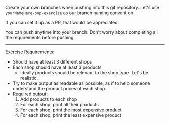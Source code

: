 Create your own branches when pushing into this git repository. Let's use `yourNameHere-oop-exercise` as our branch naming convention.

If you can set it up as a PR, that would be appreciated.

You can push anytime into your branch. Don't worry about completing all the requirements before pushing.

***

Exercise Requirements:
- Should have at least 3 different shops
- Each shop should have at least 3 products
  - Ideally products should be relevant to the shop type. Let's be realistic.
- Try to make output as readable as possible, as if to help someone understand the product prices of each shop.
- Required output:
  1. Add products to each shop
  2. For each shop, print all their products
  3. For each shop, print the most expensive product
  4. For each shop, print the least expensive product
